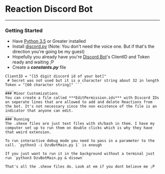 # Reaction Discord Bot
____
### Getting Started
* Have [Python 3.5](https://www.python.org/downloads/) or Greater installed
* Install [discord.py](https://github.com/Rapptz/discord.py) (Note: You don't need the voice one. But if that's the direction you're going be my guest)
* Hopefully you already have you're [Discord Bot](https://discordapp.com/developers/applications/me)'s ClientID and Token ready and waiting ;P
* Create a ***constants.py*** file  
```
ClientID = "[15 digit discord id of your bot]"
 # Secret was not used but it is a character string about 32 in length
Token = "[60 character string]" ```
____
### Minor Customizations
You can create a file called ***EditPermission.ids*** with Discord IDs on seperate lines that are allowed to add and delete Reactions from the bot. It's not necessary since the non existence of the file is an indicator that anyone can edit.  
____
### Running
The .shexe files are just text files with sh/bash in them. I have my computer set up to run them on double clicks which is why they have that weird extension.  

To run interactive debug mode you need to pass in a parameter to the call. `python3 -i DzvBotMain.py 1` is enough  

If you just want to run it in the background without a terminal just run `python3 DzvBotMain.py & disown`  

That's all the .shexe files do. Look at em if you dont believe me ;P  